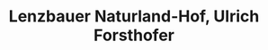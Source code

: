 ---
title: "Lenzbauer Naturland-Hof, Ulrich Forsthofer"
url: /siegenburg/lenzbauer-naturland-hof-ulrich-forsthofer/
shop: Hofladen
---